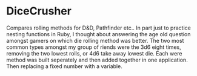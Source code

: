 # DiceCrusher
Compares rolling methods for D&amp;D, Pathfinder etc..
In part just to  practice nesting functions in Ruby, I thought about answering the age old question amongst gamers on which die rolling method was better.
The two most common types amongst my group of riends were the 3d6 eight times, removing the two lowest rolls, or 4d6 take away lowest die.
Each were method was built seperately and then added together in one application. Then replacing a fixed number with a variable.
